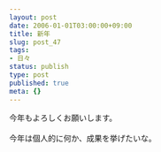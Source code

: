 ```yaml
---
layout: post
date: 2006-01-01T03:00:00+09:00
title: 新年
slug: post_47
tags:
- 日々
status: publish
type: post
published: true
meta: {}
---
```

<p>今年もよろしくお願いします。<br /><br />今年は個人的に何か、成果を挙げたいな。<br /></p>
